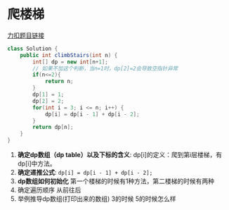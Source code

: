 # 爬楼梯

[力扣题目链接](https://leetcode-cn.com/problems/climbing-stairs/)

```java
class Solution {
    public int climbStairs(int n) {
        int[] dp = new int[n+1];
        // 如果不加这个判断，当n=1时，dp[2]=2会导致空指针异常
        if(n<=2){
            return n;
        }
        dp[1] = 1;
        dp[2] = 2;
        for(int i = 3; i <= n; i++) {
            dp[i] = dp[i - 1] + dp[i - 2];
        }
        return dp[n];
    }
}
```

1. **确定dp数组（dp table）以及下标的含义**: dp[i]的定义：爬到第i层楼梯，有dp[i]中方法。
2. **确定递推公式**: `dp[i] = dp[i - 1] + dp[i - 2];`
3. **dp数组如何初始化**  第一个楼梯的时候有1种方法，第二楼梯的时候有两种
4. 确定遍历顺序   从前往后 
5. 举例推导dp数组(打印出来的数组)  3的时候  5的时候怎么样

